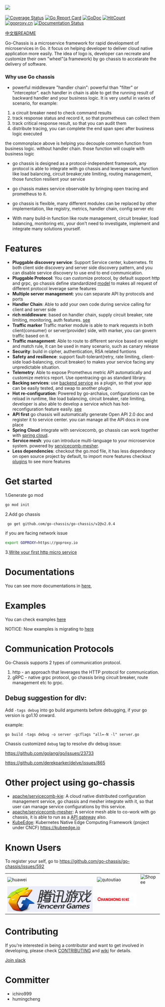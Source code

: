 ![](logo.png)

[![Coverage Status](https://coveralls.io/repos/github/go-chassis/go-chassis/badge.svg)](https://coveralls.io/github/go-chassis/go-chassis) 
[![Go Report Card](https://goreportcard.com/badge/github.com/go-chassis/go-chassis)](https://goreportcard.com/report/github.com/go-chassis/go-chassis) 
[![GoDoc](https://godoc.org/github.com/go-chassis/go-chassis?status.svg)](https://godoc.org/github.com/go-chassis/go-chassis)
[![HitCount](http://hits.dwyl.io/go-chassis/go-chassis.svg)](http://hits.dwyl.io/go-chassis/go-chassis)  
[![goproxy.cn](https://goproxy.cn/stats/github.com/go-chassis/go-chassis/badges/download-count.svg)](https://goproxy.cn)
[![Documentation Status](https://readthedocs.org/projects/go-chassis/badge/?version=latest)](https://go-chassis.readthedocs.io/en/latest/?badge=latest)
      
[中文版README](README_cn.md)

Go-Chassis is a microservice framework for rapid development of microservices in Go.
it focus on helping developer to deliver cloud native application more easily. 
The idea of logo is, developer can recreate and customize their own "wheel"(a framework) by go chassis to accelarate the delivery of software.

### Why use Go chassis
- powerful middleware "handler chain": 
powerful than "filter" or "interceptor". 
each handler in chain is able to get the running result of backward handler and your business logic.
It is very useful in varies of scenario, for example:
1. a circuit breaker need to check command results
2. track response status and record it, so that prometheus can collect them
3. track critical response result, so that you can audit them
4. distribute tracing, you can complete the end span spec after business logic executed

the commonplace above is helping you decouple common function from business logic. without handler chain. 
those function will couple with business logic

- go chassis is designed as a protocol-independent framework, any protocol 
is able to integrate with go chassis and leverage same function like load balancing,
circuit breaker,rate limiting, routing management, those function resilient your service

- go chassis makes service observable by bringing open tracing and prometheus to it.

- go chassis is flexible, many different modules can be replaced by other implementation, 
like registry, metrics, handler chain, config server etc 

- With many build-in function like route management, circuit breaker, load balancing, monitoring etc,
your don't need to investigate, implement and integrate many solutions yourself.



# Features
 - **Pluggable discovery service**: Support Service center, kubernetes.
 fit both client side discovery and server side discovery pattern, 
 and you can disable service discovery to use end to end communication.
 - **Pluggable Protocol**: 
 You can customize protocol, by default support http and grpc, 
 go chassis define standardized [model](https://github.com/go-chassis/go-chassis/blob/master/core/invocation/invocation.go) to makes all request of different protocol leverage same features
 - **Multiple server management**: you can separate API by protocols and ports
 - **Handler Chain**: Able to add your own code during service calling for client and server side
 - **rich middleware**: based on handler chain, 
 supply circuit breaker, rate limiting, monitoring, auth features. 
 [see](https://go-chassis.readthedocs.io/en/latest/middleware.html)
 - **Traffic marker** Traffic marker module is able to mark requests in both client(consumer) or server(provider) side,
with marker, you can govern traffic based on it.
 - **Traffic management**: Able to route to different service based on weight and match rule, it can be used in many scenario, such as canary release
 - **Security**: build in cipher, authentication, RSA related funtions
 - **Safety and resilience**: 
 support fault-tolerant(retry, rate limiting, client-side load-balancing, circuit breaker) to makes your service facing any unpredictable situation.
 - **Telemetry**: Able to expose Prometheus metric API automatically and customize metrics report. 
 Use opentracing-go as standard library.
 - **Backing services**: 
 use [backend service](https://go-chassis.readthedocs.io/en/latest/dev-guides/backends.html) as a plugin, 
 so that your app can be easily tested, and swap to another plugin.
 - **Hot re-configuration**: 
 Powered by go-archaius, configurations can be reload in runtime, like load balancing, circuit breaker, 
 rate limiting, developer is also able to develop a service which has hot-reconfiguration feature easily. 
 [see](https://go-chassis.readthedocs.io/en/latest/user-guides/dynamic-conf.html#)
 - **API first** go chassis will automatically generate Open API 2.0 doc and register it to service center. you can manage all the API docs in one place
 - **Spring Cloud** integrate with servicecomb, go chassis can work together with [spring cloud](https://github.com/huaweicloud/spring-cloud-huawei).
 - **Service mesh**: you can introduce multi-language to your microservice system. powered by [servicecomb-mesher](https://github.com/apache/servicecomb-mesher). 
 - **Less dependencies**: checkout the go.mod file, it has less dependency on open source project by default, to import more features checkout [plugins](https://github.com/go-chassis/go-chassis-extension) to see more features

# Get started 
1.Generate go mod
```bash
go mod init
```
2.Add go chassis 
```shell script
 go get github.com/go-chassis/go-chassis/v2@v2.0.4
```
if you are facing network issue 
```bash
export GOPROXY=https://goproxy.io
```

3.[Write your first http micro service](https://go-chassis.readthedocs.io/en/latest/getstarted/writing-rest.html)


# Documentations
You can see more documentations in [here](https://go-chassis.readthedocs.io/), 

# Examples
You can check examples [here](examples)

NOTICE: Now examples is migrating to [here](https://github.com/go-chassis/go-chassis-examples)
# Communication Protocols
Go-Chassis supports 2 types of communication protocol.
1. http - an approach that leverages the HTTP protocol for communication.
3. gRPC - native grpc protocol, go chassis bring circuit breaker, route management etc to grpc.
## Debug suggestion for dlv:
Add `-tags debug` into go build arguments before debugging, if your go version is go1.10 onward.

example:

```shell
go build -tags debug -o server -gcflags "all=-N -l" server.go
```

Chassis customized `debug` tag to resolve dlv debug issue:

https://github.com/golang/go/issues/23733

https://github.com/derekparker/delve/issues/865

# Other project using go-chassis
- [apache/servicecomb-kie](https://github.com/apache/servicecomb-kie): 
A cloud native distributed configuration management service, go chassis and mesher integrate with it,
so that user can manage service configurations by this service.
- [apache/servicecomb-mesher](https://github.com/apache/servicecomb-mesher): 
A service mesh able to co-work with go chassis, 
it is able to run as a [API gateway](https://mesher.readthedocs.io/en/latest/configurations/edge.html) also.
- [KubeEdge](https://github.com/kubeedge/kubeedge): Kubernetes Native Edge Computing Framework (project under CNCF) https://kubeedge.io

# Known Users
To register your self, go to https://github.com/go-chassis/go-chassis/issues/592

<table><tr>
<td><img src="https://raw.githubusercontent.com/go-chassis/go-chassis.github.io/master/known_users/huawei.PNG" alt="huawei"></td>
<td><img src="https://raw.githubusercontent.com/go-chassis/go-chassis.github.io/master/known_users/qutoutiao.PNG" alt="qutoutiao"></td>
<td><img src="https://raw.githubusercontent.com/go-chassis/go-chassis.github.io/master/known_users/Shopee.png" alt="Shopee"></td>
</tr>
<tr>
<td><img src="https://raw.githubusercontent.com/go-chassis/go-chassis.github.io/master/known_users/tencent-ieg.png" alt="tencent-ieg"></td>
<td><img src="https://raw.githubusercontent.com/go-chassis/go-chassis.github.io/master/known_users/changhong.png" alt="changhong"></td>
</tr>
</table>

# Contributing
If you're interested in being a contributor and want to get involved in developing, 
please check [CONTRIBUTING](CONTRIBUTING.md) and [wiki](https://github.com/go-chassis/go-chassis/wiki) for details.

[Join slack](https://go-chassis.slack.com/)
# Committer
- ichiro999
- humingcheng




